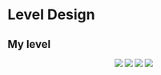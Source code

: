 # Level Design


##  My level

<div align="center">
<img src="https://user-images.githubusercontent.com/43011629/48643132-37ec1e00-e9df-11e8-8cba-e33f03266231.png"  size="100%" >
<img src="https://user-images.githubusercontent.com/43011629/48643190-5fdb8180-e9df-11e8-8a12-8ffc3a3eaa2e.png"  size="100%" >
<img src="https://user-images.githubusercontent.com/43011629/48643224-7bdf2300-e9df-11e8-9294-dcccf870be0c.png"  size="100%" >
<img src="https://user-images.githubusercontent.com/43011629/48643257-8ef1f300-e9df-11e8-8339-a9cd7d20529a.png"  size="100%" >
</div>
